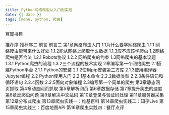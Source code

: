```yaml
---
title: Python网络爬虫从入门到实践 
date: {{ date }}
tags: [menu, python, 爬虫]
---
```

豆瓣书目
<!-- more -->
推荐序
推荐序二
前言
前言二
第1章网络爬虫入门
1.1为什么要学网络爬虫
1.1.1 网络爬虫能带来什么好处
1.1.2能从网络上爬取什么数据
1.1.3应不应该学爬虫
1.2网络爬虫是否合法
1.2.1 Robots协议
1.2.2 网络爬虫的约束
1.3网络爬虫的基本议题
1.3.1 Python爬虫的流程
1.3.2三个流程的技术实现
2章编写第一个网络爬虫
2.1搭建Python平台
2.1.1 Python的安装
2.1.2使用pip安装第三方库
2.1.3使用编译器Jupyter编程
2.2 Python使用入门
2.2.1基本命令
2.2.2数据类型
2.2.3条件语句和循环语句
2.2.4函数
2.2.5面向对象编程
2.3编写第一个简单的爬虫
第3章静态网页抓取
第4章动态网页抓取
第5章解析网页
第6章数据存储
第7章提升爬虫的速度
第8章反爬虫问题
第9章解决中文乱码
第10章登录与验证码处理
第11章服务器采集
第12章分布式爬虫
第13章爬虫实践一：维基百科
第14章爬虫实践二：知乎Live
第15章爬虫实践三：百度地图API
第16章爬虫实践四：餐厅点评